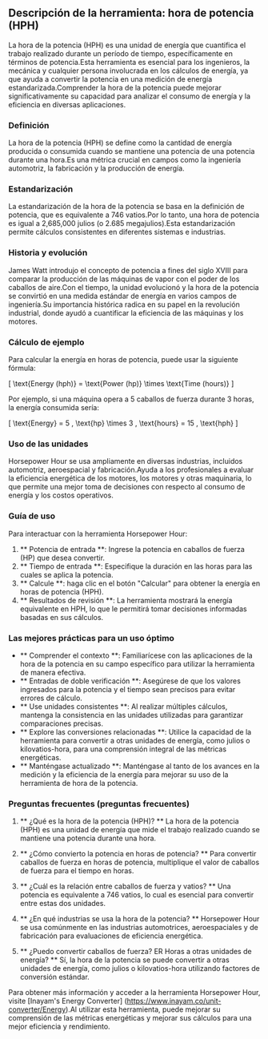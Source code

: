 ## Descripción de la herramienta: hora de potencia (HPH)

La hora de la potencia (HPH) es una unidad de energía que cuantifica el trabajo realizado durante un período de tiempo, específicamente en términos de potencia.Esta herramienta es esencial para los ingenieros, la mecánica y cualquier persona involucrada en los cálculos de energía, ya que ayuda a convertir la potencia en una medición de energía estandarizada.Comprender la hora de la potencia puede mejorar significativamente su capacidad para analizar el consumo de energía y la eficiencia en diversas aplicaciones.

### Definición

La hora de la potencia (HPH) se define como la cantidad de energía producida o consumida cuando se mantiene una potencia de una potencia durante una hora.Es una métrica crucial en campos como la ingeniería automotriz, la fabricación y la producción de energía.

### Estandarización

La estandarización de la hora de la potencia se basa en la definición de potencia, que es equivalente a 746 vatios.Por lo tanto, una hora de potencia es igual a 2,685,000 julios (o 2.685 megajulios).Esta estandarización permite cálculos consistentes en diferentes sistemas e industrias.

### Historia y evolución

James Watt introdujo el concepto de potencia a fines del siglo XVIII para comparar la producción de las máquinas de vapor con el poder de los caballos de aire.Con el tiempo, la unidad evolucionó y la hora de la potencia se convirtió en una medida estándar de energía en varios campos de ingeniería.Su importancia histórica radica en su papel en la revolución industrial, donde ayudó a cuantificar la eficiencia de las máquinas y los motores.

### Cálculo de ejemplo

Para calcular la energía en horas de potencia, puede usar la siguiente fórmula:

\[ \text{Energy (hph)} = \text{Power (hp)} \times \text{Time (hours)} \]

Por ejemplo, si una máquina opera a 5 caballos de fuerza durante 3 horas, la energía consumida sería:

\[ \text{Energy} = 5 \, \text{hp} \times 3 \, \text{hours} = 15 \, \text{hph} \]

### Uso de las unidades

Horsepower Hour se usa ampliamente en diversas industrias, incluidos automotriz, aeroespacial y fabricación.Ayuda a los profesionales a evaluar la eficiencia energética de los motores, los motores y otras maquinaria, lo que permite una mejor toma de decisiones con respecto al consumo de energía y los costos operativos.

### Guía de uso

Para interactuar con la herramienta Horsepower Hour:

1. ** Potencia de entrada **: Ingrese la potencia en caballos de fuerza (HP) que desea convertir.
2. ** Tiempo de entrada **: Especifique la duración en las horas para las cuales se aplica la potencia.
3. ** Calcule **: haga clic en el botón "Calcular" para obtener la energía en horas de potencia (HPH).
4. ** Resultados de revisión **: La herramienta mostrará la energía equivalente en HPH, lo que le permitirá tomar decisiones informadas basadas en sus cálculos.

### Las mejores prácticas para un uso óptimo

- ** Comprender el contexto **: Familiarícese con las aplicaciones de la hora de la potencia en su campo específico para utilizar la herramienta de manera efectiva.
- ** Entradas de doble verificación **: Asegúrese de que los valores ingresados ​​para la potencia y el tiempo sean precisos para evitar errores de cálculo.
- ** Use unidades consistentes **: Al realizar múltiples cálculos, mantenga la consistencia en las unidades utilizadas para garantizar comparaciones precisas.
- ** Explore las conversiones relacionadas **: Utilice la capacidad de la herramienta para convertir a otras unidades de energía, como julios o kilovatios-hora, para una comprensión integral de las métricas energéticas.
- ** Manténgase actualizado **: Manténgase al tanto de los avances en la medición y la eficiencia de la energía para mejorar su uso de la herramienta de hora de la potencia.

### Preguntas frecuentes (preguntas frecuentes)

1. ** ¿Qué es la hora de la potencia (HPH)? **
La hora de la potencia (HPH) es una unidad de energía que mide el trabajo realizado cuando se mantiene una potencia durante una hora.

2. ** ¿Cómo convierto la potencia en horas de potencia? **
Para convertir caballos de fuerza en horas de potencia, multiplique el valor de caballos de fuerza para el tiempo en horas.

3. ** ¿Cuál es la relación entre caballos de fuerza y ​​vatios? **
Una potencia es equivalente a 746 vatios, lo cual es esencial para convertir entre estas dos unidades.

4. ** ¿En qué industrias se usa la hora de la potencia? **
Horsepower Hour se usa comúnmente en las industrias automotrices, aeroespaciales y de fabricación para evaluaciones de eficiencia energética.

5. ** ¿Puedo convertir caballos de fuerza? ER Horas a otras unidades de energía? **
Sí, la hora de la potencia se puede convertir a otras unidades de energía, como julios o kilovatios-hora utilizando factores de conversión estándar.

Para obtener más información y acceder a la herramienta Horsepower Hour, visite [Inayam's Energy Converter] (https://www.inayam.co/unit-converter/Energy).Al utilizar esta herramienta, puede mejorar su comprensión de las métricas energéticas y mejorar sus cálculos para una mejor eficiencia y rendimiento.
